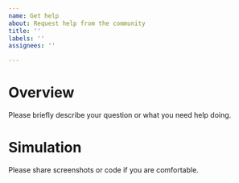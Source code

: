 ```yaml
---
name: Get help
about: Request help from the community
title: ''
labels: ''
assignees: ''

---
```


# Overview
Please briefly describe your question or what you need help doing.

# Simulation
Please share screenshots or code if you are comfortable.
